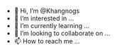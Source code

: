 - 👋 Hi, I’m @Khangnogs
- 👀 I’m interested in ...
- 🌱 I’m currently learning ...
- 💞️ I’m looking to collaborate on ...
- 📫 How to reach me ...

<!---
Khangnogs/Khangnogs is a ✨ special ✨ repository because its `README.md` (this file) appears on your GitHub profile.
You can click the Preview link to take a look at your changes.
--->
